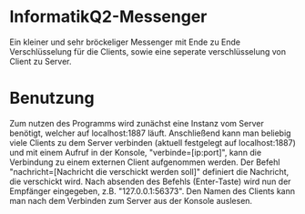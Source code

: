# InformatikQ2-Messenger

Ein kleiner und sehr bröckeliger Messenger mit Ende zu Ende Verschlüsselung für die Clients, sowie eine seperate verschlüsselung von Client zu Server.

<h1>Benutzung</h1>

Zum nutzen des Programms wird zunächst eine Instanz vom Server benötigt, welcher auf localhost:1887 läuft.
Anschließend kann man beliebig viele Clients zu dem Server verbinden (aktuell festgelegt auf localhost:1887) und mit einem Aufruf in der Konsole, "verbinde=[ip:port]", kann die Verbindung zu einem externen Client aufgenommen werden.
Der Befehl "nachricht=[Nachricht die verschickt werden soll]" definiert die Nachricht, die verschickt wird. Nach absenden des Befehls (Enter-Taste) wird nun der Empfänger eingegeben, z.B. "127.0.0.1:56373". Den Namen des Clients kann man nach dem Verbinden zum Server aus der Konsole auslesen.
